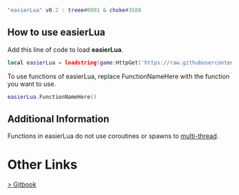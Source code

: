 ```lua
"easierLua" v0.2 : treee#0001 & choke#3588
```

## How to use easierLua
Add this line of code to load **easierLua**.
```lua
local easierLua = loadstring(game:HttpGet('https://raw.githubusercontent.com/choke-dev/easierlua/main/EasierLua.lua'))()
```
To use functions of easierLua, replace FunctionNameHere with the function you want to use.
```lua
easierLua.FunctionNameHere()
```

## Additional Information
Functions in easierLua do not use coroutines or spawns to [multi-thread](https://devforum.roblox.com/t/help-with-understanding-threads-and-multithreading/700243).

# Other Links
[> Gitbook](https://treee.gitbook.io/easierlua/)
